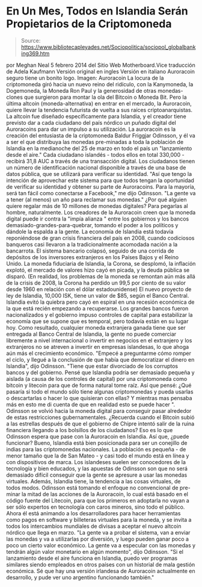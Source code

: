 # En Un Mes, Todos en Islandia Serán Propietarios de la Criptomoneda

> Source: https://www.bibliotecapleyades.net/Sociopolitica/sociopol_globalbanking369.htm

por Meghan Neal
5 febrero 2014
del
Sitio Web Motherboard.Vice
traducción de
Adela Kaufmann
Versión
original en ingles
Versión en italiano
Auroracoin seguro tiene un bonito logo.
Imagen: Auroracoin
La
locura de la criptomoneda giró hacia un nuevo reino del ridículo, con la
Kanymoneda, la Dogemoneda, la Moneda Ron Paul
y la generosidad
de otras monedas-clones que surgieron para montar la ola del Bitcoin
o Moneda Bit.
Pero la última altcoin (moneda-alternativa) en entrar en el mercado, la
Auroracoin,
quiere llevar la tendencia futurista de vuelta a sus raíces
criptoanarquistas. La altcoin fue diseñado específicamente para Islandia, y
el creador tiene previsto dar a cada ciudadano del país nórdico un puñado
digital del Auroracoins para dar un impulso a su utilización.
La
auroracoin es la creación del entusiasta de la criptomoneda Baldur
Friggjar Odinsson, y él va a ser el que distribuya las monedas pre-minadas
a toda la población de Islandia en la medianoche del 25 de marzo en todo el
país un "lanzamiento desde el aire."
Cada ciudadano islandés - todos ellos en total 330,000 - recibirá 31,8 AUC a
través de una transacción digital.
Los
ciudadanos tienen un número de identificación nacional disponible a través
de una base de datos pública, que se utilizará para verificar su identidad.
"Así que tengo la intención de aprovechar este sistema para que todos tengan
la oportunidad de verificar su identidad y obtener su parte de Auroracoins.
Para la mayoría, será tan fácil como conectarse a Facebook," me dijo
Odinsson.
"La gente va a tener (al menos) un año para reclamar sus monedas."
¿Por qué alguien quiere regalar más de 10 millones de monedas
digitales? Para pegarlas al hombre, naturalmente.
Los
creadores de la Auroracoin creen que la moneda digital puede ir contra la
"impía alianza " entre los gobiernos y los bancos
demasiado-grandes-para-quebrar, tomando el poder a los políticos y dándole
la espalda a la gente.
La economía de Islandia está
todavía reponiéndose de gran crisis financiera del país en 2008,
cuando codiciosos banqueros casi llevaron a la tradicionalmente acomodada nación a
la bancarrota.
El
sistema bancario colapsó, seguido de una corrida de depósitos de los
inversores extranjeros en los Países Bajos y el Reino Unido. La moneda
fiduciaria de Islandia, la Corona, se desplomó, la inflación explotó, el
mercado de valores hizo cayó en picada, y la deuda pública se disparó.
(En
realidad, los problemas de la moneda se remontan aún más allá de la crisis
de 2008, la Corona ha perdido un 99,5 por ciento de su valor desde 1960 en
relación con el dólar estadounidense)
El nuevo proyecto de ley de Islandia, 10,000 ISK, tiene
un valor de $85, según el Banco Central.
Islandia evitó
la quiebra
pero cayó en espiral en una recesión económica de la que está recién
empezando a recuperarse.
Los
grandes bancos fueron nacionalizados y el gobierno impuso controles de
capital para estabilizar la economía que se supone que es temporal, pero
todavía están en su lugar hoy.
Como resultado, cualquier moneda extranjera ganada tiene que ser entregada
al Banco Central de Islandia, la gente no puede comerciar libremente a nivel
internacional o invertir en negocios en el extranjero y los extranjeros no
se atreven a invertir en empresas islandesas, lo que ahoga aún más el
crecimiento económico.
"Empecé a preguntarme cómo romper el ciclo, y llegué a la conclusión de que
había que democratizar el dinero en Islandia", dijo Odinsson.
"Tiene que estar divorciado de los corruptos bancos y del gobierno. Pensé
que Islandia podría ser demasiado pequeña y aislada (a causa de los
controles de capital) por una criptomoneda como bitcoin y litecoin para que
de forma natural tome raíz.
Así
que pensé: ¿Qué pasaría si todo el mundo sólo tiene algunas criptomonedas y
pueda usarlas o descartarlas o hacer lo que quisieran con ellas? Y mientras
mas pensaba más en esto me di cuenta de que en realidad esto se puede hacer
".
Odinsson se volvió hacia la moneda digital para conseguir pasar alrededor de
estas restricciones gubernamentales.
¿Recuerda cuando
el Bitcoin subió
a las estrellas
después de que el gobierno de Chipre intentó
salir de la ruina financiera llegando a los bolsillos de los ciudadanos? Eso es lo que Odinsson espera
que pase con la Auroracoin en Islandia.
Así
que, ¿puede funcionar? Bueno, Islandia está bien posicionada para ser un
conejillo de indias para las criptomonedas nacionales.
La
población es
pequeña - de menor tamaño que la de San Mateo - y casi todo el
mundo está en línea y con dispositivos de marca. Los islandeses suelen ser
conocedores de la tecnología y bien educados, y las apuestas de Odinsson son
que no será demasiado difícil conseguir que la gente se apresure a usar las monedas
virtuales.
Además, Islandia tiene,
la tendencia a las cosas virtuales, de todos modos.
Odinsson está tomando el enfoque no convencional de pre-minar la mitad de
las acciones de la Auroracoin, lo cual está basado en el código fuente del
Litecoin, para que los primeros en adoptarla no vayan a ser sólo expertos en
tecnología con caros mineros, sino todo el público.
Ahora él está animando a los desarrolladores para hacer herramientas como
pagos en software y billeteras virtuales para la moneda, y se invita a todos
los intercambios mundiales de divisas a aceptar el nuevo altcoin nórdico que
llega en marzo.
"La
gente va a probar el sistema, van a enviar las monedas y va a utilizarlas
por diversión, y luego pueden ganar poco a poco un cierto valor económico.
La gente va a especular con las monedas y tendrán algún valor monetario en
algún momento", dijo Odinsson.
"Si
el lanzamiento desde el aire funciona en Islandia, puedo ver programas
similares siendo empleados en otros países con un historial de mala gestión
económica. Sé que hay una versión irlandesa de Auroracoin actualmente en
desarrollo, y pude ver uno argentino funcionando también."
